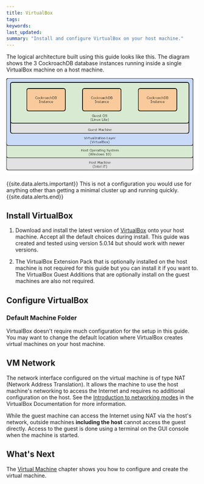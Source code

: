 ```yaml
---
title: VirtualBox
tags: 
keywords: 
last_updated: 
summary: "Install and configure VirtualBox on your host machine."
---
```

The logical architecture built using this guide looks like this. The diagram shows the 3 CockroachDB database instances running inside a single VirtualBox machine on a host machine.

![Logical Cluster Architecture](images/virtualbox_architecture_single.png)

{{site.data.alerts.important}}
This is not a configuration you would use for anything other than getting a minimal cluster up and running quickly.
{{site.data.alerts.end}}


## Install VirtualBox

1.  Download and install the latest version of [VirtualBox](https://www.virtualbox.org/manual/ch06.html) onto your host machine. Accept all the default choices during install. This guide was created and tested using version 5.0.14 but should work with newer versions.

2.  The VirtualBox Extension Pack that is optionally installed on the host machine is not required for this guide but you can install it if you want to. The VirtualBox Guest Additions that are optionally install on the guest machines are also not required.

## Configure VirtualBox

### Default Machine Folder

VirtualBox doesn't require much configuration for the setup in this guide. You may want to change the default location where VirtualBox creates virtual machines on your host machine.


## VM Network

The network interface configured on the virtual machine is of type NAT (Network Address Translation). It allows the machine to use the host machine's networking to access the Internet and requires no additional configuration on the host. See the [Introduction to networking modes](https://www.virtualbox.org/manual/ch06.html#networkingmodes) in the VirtualBox Documentation for more information.

While the guest machine can access the Internet using NAT via the host's network, outside machines **including the host** cannot access the guest directly. Access to the guest is done using a terminal on the GUI console when the machine is started.


## What's Next

The [Virtual Machine](/cockroach-vb-single/cockroach-vb-single_vm_overview) chapter shows you how to configure and create the virtual machine.